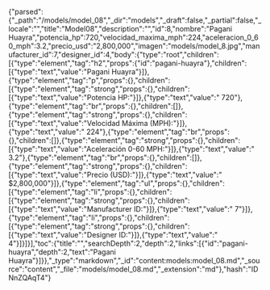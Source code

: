 {"parsed":{"_path":"/models/model_08","_dir":"models","_draft":false,"_partial":false,"_locale":"","title":"Model08","description":"","id":8,"nombre":"Pagani Huayra","potencia_hp":720,"velocidad_maxima_mph":224,"aceleracion_0_60_mph":3.2,"precio_usd":"2,800,000","imagen":"models/model_8.jpg","manufacturer_id":7,"designer_id":4,"body":{"type":"root","children":[{"type":"element","tag":"h2","props":{"id":"pagani-huayra"},"children":[{"type":"text","value":"Pagani Huayra"}]},{"type":"element","tag":"p","props":{},"children":[{"type":"element","tag":"strong","props":{},"children":[{"type":"text","value":"Potencia HP:"}]},{"type":"text","value":" 720"},{"type":"element","tag":"br","props":{},"children":[]},{"type":"element","tag":"strong","props":{},"children":[{"type":"text","value":"Velocidad Máxima (MPH):"}]},{"type":"text","value":" 224"},{"type":"element","tag":"br","props":{},"children":[]},{"type":"element","tag":"strong","props":{},"children":[{"type":"text","value":"Aceleración 0-60 MPH:"}]},{"type":"text","value":" 3.2"},{"type":"element","tag":"br","props":{},"children":[]},{"type":"element","tag":"strong","props":{},"children":[{"type":"text","value":"Precio (USD):"}]},{"type":"text","value":" $2,800,000"}]},{"type":"element","tag":"ul","props":{},"children":[{"type":"element","tag":"li","props":{},"children":[{"type":"element","tag":"strong","props":{},"children":[{"type":"text","value":"Manufacturer ID:"}]},{"type":"text","value":" 7"}]},{"type":"element","tag":"li","props":{},"children":[{"type":"element","tag":"strong","props":{},"children":[{"type":"text","value":"Designer ID:"}]},{"type":"text","value":" 4"}]}]}],"toc":{"title":"","searchDepth":2,"depth":2,"links":[{"id":"pagani-huayra","depth":2,"text":"Pagani Huayra"}]}},"_type":"markdown","_id":"content:models:model_08.md","_source":"content","_file":"models/model_08.md","_extension":"md"},"hash":"IDNnZQAqT4"}